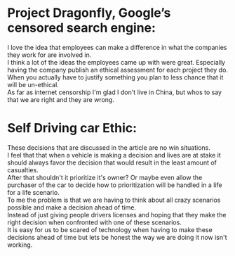 # Project Dragonfly, Google’s censored search engine:  
I love the idea that employees can make a difference in what the companies they work for are involved in.     
I think a lot of the ideas the employees came up with were great. Especially having the company publish an ethical assessment for each project they do.    
When you actually have to justify something you plan to less chance that it will be un-ethical.  
As far as internet censorship I'm glad I don't live in China, but whos to say that we are right and they are wrong.   

# Self Driving car Ethic:  
These decisions that are discussed in the article are no win situations.  
I feel that that when a vehicle is making a decision and lives are at stake it should always favor the decision that would result in the least amount of casualties.   
After that shouldn't it prioritize it's owner? Or maybe even allow the purchaser of the car to decide how to prioritization will be handled in a life for a life scenario.  
To me the problem is that we are having to think about all crazy scenarios possible and make a decision ahead of time.  
Instead of just giving people drivers licenses and hoping that they make the right decision when confronted with one of these scenarios.   
It is easy for us to be scared of technology when having to make these decisions ahead of time but lets be honest the way we are doing it now isn't working. 
